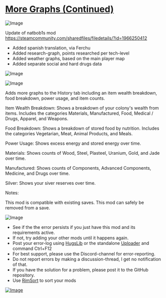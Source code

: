 # [More Graphs (Continued)](https://steamcommunity.com/sharedfiles/filedetails/?id=2606523977)

![Image](https://i.imgur.com/buuPQel.png)

Update of natbob1s mod
https://steamcommunity.com/sharedfiles/filedetails/?id=1966250412

- Added spanish translation, via Ferchu
- Added research-graph, points researched per tech-level
- Added weather graphs, based on the main player map
- Added separate social and hard drugs data

![Image](https://i.imgur.com/pufA0kM.png)
	
![Image](https://i.imgur.com/Z4GOv8H.png)

Adds more graphs to the History tab including an item wealth breakdown, food breakdown, power usage, and item counts.

Item Wealth Breakdown:
Shows a breakdown of your colony's wealth from items. Includes the categories Materials, Manufactured, Food, Medical / Drugs, Apparel, and Weapons. 

Food Breakdown:
Shows a breakdown of stored food by nutrition.  Includes the categories Vegetarian, Meat, Animal Products, and Meals.

Power Usage:
Shows excess energy and stored energy over time.

Materials:
Shows counts of Wood, Steel, Plasteel, Uranium, Gold, and Jade over time.

Manufactured:
Shows counts of Components, Advanced Components, Medicine, and Drugs over time.

Silver:
Shows your siver reserves over time.

Notes:

This mod is compatible with existing saves.
This mod can safely be removed from a save.

![Image](https://i.imgur.com/PwoNOj4.png)



-  See if the the error persists if you just have this mod and its requirements active.
-  If not, try adding your other mods until it happens again.
-  Post your error-log using [HugsLib](https://steamcommunity.com/workshop/filedetails/?id=818773962) or the standalone [Uploader](https://steamcommunity.com/sharedfiles/filedetails/?id=2873415404) and command Ctrl+F12
-  For best support, please use the Discord-channel for error-reporting.
-  Do not report errors by making a discussion-thread, I get no notification of that.
-  If you have the solution for a problem, please post it to the GitHub repository.
-  Use [RimSort](https://github.com/RimSort/RimSort/releases/latest) to sort your mods



[![Image](https://img.shields.io/github/v/release/emipa606/MoreGraphs?label=latest%20version&style=plastic&color=9f1111&labelColor=black)](https://steamcommunity.com/sharedfiles/filedetails/changelog/2606523977)
